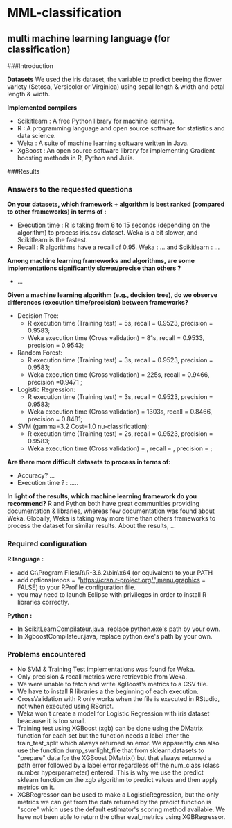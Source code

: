 # MML-classification
## multi machine learning language (for classification) 

###Introduction

**Datasets**
We used the iris dataset, the variable to predict beeing the flower variety (Setosa, Versicolor or Virginica) using sepal length & width and petal length & width.

**Implemented compilers**
+ Scikitlearn : A free Python library for machine learning.
+ R : A programming language and open source software for statistics and data science. 
+ Weka : A suite of machine learning software written in Java.
+ XgBoost : An open source software library for implementing Gradient boosting methods in R, Python and Julia.

###Results



### Answers to the requested questions

**On your datasets, which framework + algorithm is best ranked (compared to other frameworks) in terms of :**
+ Execution time : R is taking from 6 to 15 seconds (depending on the algorithm) to process iris.csv dataset. Weka is a bit slower, and Scikitlearn is the fastest.
+ Recall : R algorithms have a recall of 0.95. Weka : ... and Scikitlearn : ...

**Among machine learning frameworks and algorithms, are some implementations significantly slower/precise than others ?**
+ ...

**Given a machine learning algorithm (e.g., decision tree), do we observe differences (execution time/precision) between frameworks?**
* Decision Tree: 
	* R execution time (Training test) = 5s, recall = 0.9523, precision = 0.9583;
	* Weka execution time (Cross validation) = 81s, recall = 0.9533, precision = 0.9543; 
* Random Forest: 
	* R execution time (Training test) = 3s, recall = 0.9523, precision = 0.9583;
	* Weka execution time (Cross validation) = 225s, recall = 0.9466, precision =0.9471 ; 
* Logistic Regression:
	* R execution time (Training test) = 3s, recall = 0.9523, precision = 0.9583;
	* Weka execution time (Cross validation) = 1303s, recall = 0.8466, precision = 0.8481; 
* SVM (gamma=3.2 Cost=1.0 nu-classification):
	* R execution time (Training test) = 2s, recall = 0.9523, precision = 0.9583;
	* Weka execution time (Cross validation) = , recall = , precision = ; 

**Are there more difficult datasets to process in terms of:**
+ Accuracy? ...
+ Execution time ? : .....

**In light of the results, which machine learning framework do you recommend?**
R and Python both have great communities providing documentation & libraries, whereas few documentation was found about Weka.
Globally, Weka is taking way more time than others frameworks to process the dataset for similar results.
About the results, ...

### Required configuration

**R language :**
+ add C:\Program Files\R\R-3.6.2\bin\x64 (or equivalent) to your PATH
+ add options(repos = "https://cran.r-project.org/",menu.graphics = FALSE) to your RProfile configuration file.
+ you may need to launch Eclipse with privileges in order to install R libraries correctly.

**Python :**
+ In ScikitLearnCompilateur.java, replace python.exe's path by your own.
+ In XgboostCompilateur.java, replace python.exe's path by your own.

### Problems encountered
+ No SVM & Training Test implementations was found for Weka.
+ Only precision & recall metrics were retrievable from Weka.
+ We were unable to fetch and write XgBoost's metrics to a CSV file.
+ We have to install R libraries a the beginning of each execution.
+ CrossValidation with R only works when the file is executed in RStudio, not when executed using RScript.
+ Weka won't create a model for Logistic Regression with iris dataset beacause it is too small.
+ Training test using XGBoost (xgb) can be done using the DMatrix function for each set but the 
  function needs a label after the train_test_split which always returned an error. We apparently can also use the function dump_svmlight_file that from sklearn.datasets to "prepare" data for the XGBoost DMatrix() but that always returned a path error followed by a label error regardless off the num_class (class number hyperparameter) entered. This is why we use the predict sklearn function on the xgb algorithm to predict values and then apply metrics on it.
+ XGBRegressor can be used to make a LogisticRegression, but the only metrics we can 
  get from the data returned by the predict function is "score" which uses the default estimator's scoring method available. We have not been able to return the other eval_metrics using XGBRegressor.
